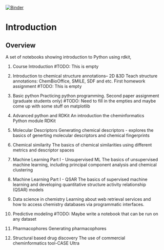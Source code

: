 
[![Binder](https://mybinder.org/badge_logo.svg)](https://mybinder.org/v2/gh/russodanielp/intro_cheminformatics/HEAD)

# Introduction



## Overview

A set of notebooks showing introduction to Python using rdkit, 

1) Course Introduction
#TODO: This is empty

2)  Introduction to chemical structure annotations– 2D &3D
Teach structure annotations: ChemBioOffice, SMILE, SDF and etc. First homework assignment
#TODO: This is empty

3) Basic python
Practicing python programming. Second paper assignment (graduate students only)
#TODO: Need to fill in the empties and maybe come up with some stuff on matplotlib

5) Advanced python and RDKit 
An introduction the cheminformatics Python module RDKit

4) Molecular Descriptors 
Generating chemical descriptors - explores the basics of generting molecular descriptors and chemical fingerprints  

6) Chemical similarity
The basics of chemical similarities using different metrics and descriptor spaces  

7) Machine Learning Part I - Unsupervised ML
The basics of unsupervised machine learning, including principal component analysis and chemical clustering  

8) Machine Learning Part I - QSAR
The basics of supervised machine learning and developing quantitative structure activity relationship (QSAR) models

9) Data science in chemistry
Learning about web retrieval services and how to access chemistry databases via programmatic interfaces.  

10) Predictive modeling
#TODO: Maybe write a notebook that can be run on any dataset 

11) Pharmacophores
Generating pharmacophores 

12) Structural based drug discovery
The use of commercial cheminformatics tool-CASE Ultra
